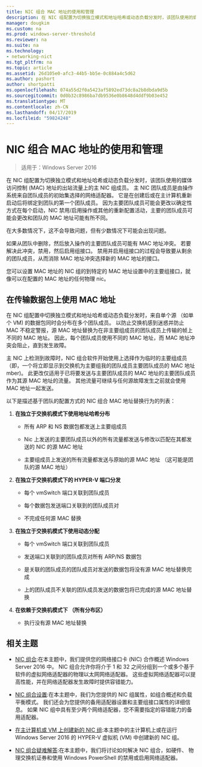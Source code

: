 ```yaml
---
title: NIC 组合 MAC 地址的使用和管理
description: 在 NIC 组配置为切换独立模式和地址哈希或动态负载分发时，该团队使用的媒体访问控制 (MAC) 地址的出站流量上的主 NIC 组成员。 主 NIC 团队成员是由操作系统来自团队成员的初始集选择的网络适配器。
manager: dougkim
ms.custom: na
ms.prod: windows-server-threshold
ms.reviewer: na
ms.suite: na
ms.technology:
- networking-nict
ms.tgt_pltfrm: na
ms.topic: article
ms.assetid: 26d105e0-afc3-44b5-bb5e-0c884a4c5d62
ms.author: pashort
author: shortpatti
ms.openlocfilehash: 074a55d2f0a5423af5892ed73dc8a2b8dbda9d5b
ms.sourcegitcommit: 0d0b32c8986ba7db9536e0b8648d4ddf9b03e452
ms.translationtype: MT
ms.contentlocale: zh-CN
ms.lasthandoff: 04/17/2019
ms.locfileid: "59824248"
---
```

# <a name="nic-teaming-mac-address-use-and-management"></a>NIC 组合 MAC 地址的使用和管理

>适用于：Windows Server 2016

在 NIC 组配置为切换独立模式和地址哈希或动态负载分发时，该团队使用的媒体访问控制 (MAC) 地址的出站流量上的主 NIC 组成员。 主 NIC 团队成员是由操作系统来自团队成员的初始集选择的网络适配器。  它是在创建后或在主计算机重新启动后将绑定到团队的第一个团队成员。 因为主要团队成员可能会更改以确定性方式在每个启动，NIC 禁用/启用操作或其他的重新配置活动，主要的团队成员可能会更改和团队的 MAC 地址可能有所不同。  
  
在大多数情况下，这不会导致问题，但有少数情况下可能会出现问题。  
  
如果从团队中删除，然后放入操作的主要团队成员可能有 MAC 地址冲突。 若要解决此冲突，禁用，然后启用组接口。 禁用并启用组接口的过程会导致要从剩余的团队成员，从而消除 MAC 地址冲突选择新的 MAC 地址的接口。  
  
您可以设置 MAC 地址的 NIC 组的到特定的 MAC 地址设置中的主要组接口，就像可以在配置的 MAC 地址的任何物理 nic。  
  
## <a name="mac-address-use-on-transmitted-packets"></a>在传输数据包上使用 MAC 地址  
在 NIC 组配置中切换独立模式和地址哈希或动态负载分发时，来自单个源 （如单个 VM) 的数据包同时会分布在多个团队成员。 以防止交换机感到迷惑并防止 MAC 不稳定警报，源 MAC 地址替换为在非主要组成员的团队成员上传输的帧上不同的 MAC 地址。 因此，每个团队成员使用不同的 MAC 地址，而 MAC 地址冲突会阻止，直到发生故障。  
  
主 NIC 上检测到故障时，NIC 组合软件开始使用上选择作为临时的主要组成员 （即，一个将立即显示到交换机为主要组我的团队成员主要团队成员的 MAC 地址mber)。  此更改仅适用于已将要发送与主要团队成员的 MAC 地址的主要团队成员作为其源 MAC 地址的流量。 其他流量可继续与任何源故障发生之前就会使用 MAC 地址一起发送。  
  
以下是描述基于团队的配置方式的 NIC 组合 MAC 地址替换行为的列表：  
  
1.  **在独立于交换机模式下使用地址哈希分布**  
  
    -   所有 ARP 和 NS 数据包都发送上主要组成员  
  
    -   Nic 上发送的主要团队成员以外的所有流量都发送与修改以匹配在其都发送的 NIC 的源 MAC 地址  
  
    -   主要组成员上发送的所有流量都发送与原始的源 MAC 地址 （这可能是团队的源 MAC 地址）  
  
2.  **在独立于交换机模式下的 HYPER-V 端口分发**  
  
    -   每个 vmSwitch 端口关联到团队成员  
  
    -   每个数据包发送端口关联到的团队成员对  
  
    -   不完成任何源 MAC 替换  
  
3.  **在独立于交换机模式下使用动态分配**  
  
    -   每个 vmSwitch 端口关联到团队成员  
  
    -   发送端口关联到的团队成员对所有 ARP/NS 数据包  
  
    -   是关联的团队成员的团队成员对发送的数据包将没有源 MAC 地址替换完成  
  
    -   上的团队成员不关联的团队成员发送的数据包将已完成的源 MAC 地址替换  
  
4.  **在依赖于交换机模式下 （所有分布区）**  
  
    -   执行没有源 MAC 地址替换  
  
## <a name="related-topics"></a>相关主题
- [NIC 组合](NIC-Teaming.md):在本主题中，我们提供您的网络接口卡 (NIC) 合作概述 Windows Server 2016 中。 NIC 组合允许你将介于 1 和 32 之间分组到一个或多个基于软件的虚拟网络适配器的物理以太网网络适配器。 这些虚拟网络适配器可以提高性能，并在网络适配器发生故障时提供容错能力。  

- [NIC 组合设置](nic-teaming-settings.md):在本主题中，我们为您提供的 NIC 组属性，如组合概述和负载平衡模式。 我们还会为您提供的备用适配器设置和主要组接口属性的详细信息。 如果 NIC 组中具有至少两个网络适配器，您不需要指定的容错能力的备用适配器。
  
- [在主计算机或 VM 上创建新的 NIC 组](Create-a-New-NIC-Team-on-a-Host-Computer-or-VM.md):本主题中的主计算机上或在运行 Windows Server 2016 的 HYPER-V 虚拟机 (VM) 中创建新的 NIC 组。

- [NIC 组合疑难解答](Troubleshooting-NIC-Teaming.md):在本主题中，我们将讨论如何解决 NIC 组合，如硬件、 物理交换机证券和使用 Windows PowerShell 的禁用或启用网络适配器。 
  


